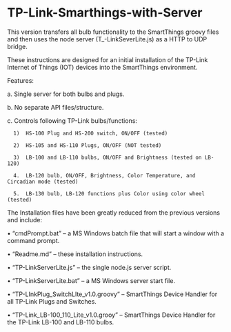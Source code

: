 # TP-Link-Smarthings-with-Server

This version transfers all bulb functionality to the SmartThings groovy files and then uses the node server (T_-LinkSeverLite.js) as a HTTP to UDP bridge.

These instructions are designed for an initial installation of the TP-Link Internet of Things (IOT) devices into the SmartThings environment.  

Features:

  a.  Single server for both bulbs and plugs.
  
  b.  No separate API files/structure.
  
  c.  Controls following TP-Link bulbs/functions:
  
      1)  HS-100 Plug and HS-200 switch, ON/OFF (tested)
      
      2)  HS-105 and HS-110 Plugs, ON/OFF (NOT tested)
      
      3)  LB-100 and LB-110 bulbs, ON/OFF and Brightness (tested on LB-120)
      
      4.  LB-120 bulb, ON/OFF, Brightness, Color Temperature, and Circadian mode (tested)
      
      5.  LB-130 bulb, LB-120 functions plus Color using color wheel (tested)
      
The Installation files have been greatly reduced from the previous versions and include:

•	“cmdPrompt.bat” – a MS Windows batch file that will start a window with a command prompt.

•	“Readme.md” – these installation instructions.

•	 “TP-LinkServerLite.js” – the single node.js server script.

•	“TP-LinkServerLite.bat” – a MS Windows server start file.

•	“TP-LInkPlug_SwitchLIte_v1.0.groovy” – SmartThings Device Handler for all TP-Link Plugs and Switches.

•	“TP-Link_LB-100_110_Lite_v1.0.grooy” – SmartThings Device Handler for the TP-Link LB-100 and LB-110 bulbs.
